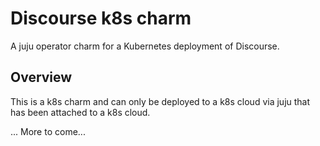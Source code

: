 # Discourse k8s charm

A juju operator charm for a Kubernetes deployment of Discourse.

## Overview

This is a k8s charm and can only be deployed to a k8s cloud via
juju that has been attached to a k8s cloud.

... More to come...
